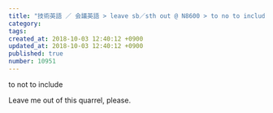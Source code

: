 ```yaml
---
title: "技術英語 ／ 会議英語 > leave sb／sth out @ N8600 > to no to include > Leave me out of this quarrel, please. 2013-11-20"
category: 
tags: 
created_at: 2018-10-03 12:40:12 +0900
updated_at: 2018-10-03 12:40:12 +0900
published: true
number: 10951
---
```


to not to include


Leave me out of this quarrel, please.
